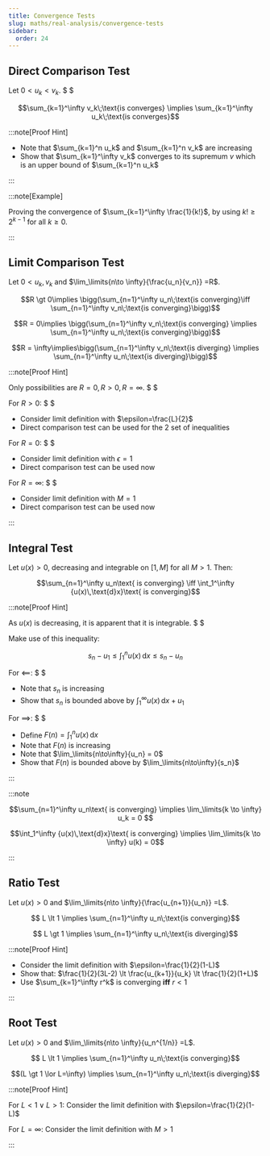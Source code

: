 ```yaml
---
title: Convergence Tests
slug: maths/real-analysis/convergence-tests
sidebar:
  order: 24
---
```


## Direct Comparison Test

Let $0<u_k<v_k$. $ $

```math
\sum_{k=1}^\infty v_k\;\text{is converges}
\implies
\sum_{k=1}^\infty u_k\;\text{is converges}
```

:::note[Proof Hint]

- Note that $\sum_{k=1}^n u_k$ and $\sum_{k=1}^n v_k$ are increasing
- Show that $\sum_{k=1}^\infty v_k$ converges to its supremum $v$ which is an
  upper bound of $\sum_{k=1}^n u_k$

:::

:::note[Example]

Proving the convergence of $\sum_{k=1}^\infty \frac{1}{k!}$, by using
$k! \ge 2^{k-1}$ for all $k\ge 0$.

:::

## Limit Comparison Test

Let $0<u_k,v_k$ and $\lim_\limits{n\to \infty}{\frac{u_n}{v_n}} =R$.

```math
R \gt 0\implies \bigg(\sum_{n=1}^\infty u_n\;\text{is converging}\iff  \sum_{n=1}^\infty v_n\;\text{is converging}\bigg)
```

```math
R = 0\implies \bigg(\sum_{n=1}^\infty v_n\;\text{is converging} \implies  \sum_{n=1}^\infty u_n\;\text{is converging}\bigg)
```

```math
R = \infty\implies\bigg(\sum_{n=1}^\infty v_n\;\text{is diverging} \implies  \sum_{n=1}^\infty u_n\;\text{is diverging}\bigg)
```

:::note[Proof Hint]

Only possibilities are $R=0,R\gt 0, R=\infty$. $ $

For $R \gt 0$: $ $

- Consider limit definition with $\epsilon=\frac{L}{2}$
- Direct comparison test can be used for the 2 set of inequalities

For $R=0$: $ $

- Consider limit definition with $\epsilon=1$
- Direct comparison test can be used now

For $R=\infty$: $ $

- Consider limit definition with $M=1$
- Direct comparison test can be used now

:::

## Integral Test

Let $u(x) \gt 0$, decreasing and integrable on $[1,M]$ for all $M \gt 1$. Then:

```math
\sum_{n=1}^\infty u_n\text{ is converging}
\iff
\int_1^\infty {u(x)\,\text{d}x}\text{ is converging}
```

:::note[Proof Hint]

As $u(x)$ is decreasing, it is apparent that it is integrable. $ $

Make use of this inequality:

```math
s_n - u_1
\le
\int_1^n {u(x)\,\text{d}x}
\le
s_n - u_n
```

For $\impliedby$: $ $

- Note that $s_n$ is increasing
- Show that $s_n$ is bounded above by $\int_1^\infty {u(x)\,\text{d}x} + u_1$

For $\implies$: $ $

- Define $F(n)=\int_1^n {u(x)\,\text{d}x}$
- Note that $F(n)$ is increasing
- Note that $\lim_\limits{n\to\infty}{u_n} = 0$
- Show that $F(n)$ is bounded above by $\lim_\limits{n\to\infty}{s_n}$

:::

:::note

```math
\sum_{n=1}^\infty u_n\text{ is converging}
\implies
\lim_\limits{k \to \infty} u_k = 0

```

```math
\int_1^\infty {u(x)\,\text{d}x}\text{ is converging}
\implies
\lim_\limits{k \to \infty} u(k) = 0
```

:::

## Ratio Test

Let $u(x) \gt 0$ and $\lim_\limits{n\to \infty}{\frac{u_{n+1}}{u_n}} =L$.

```math
 L \lt 1 \implies \sum_{n=1}^\infty u_n\;\text{is converging}
```

```math
 L \gt 1 \implies \sum_{n=1}^\infty u_n\;\text{is diverging}
```

:::note[Proof Hint]

- Consider the limit definition with $\epsilon=\frac{1}{2}(1-L)$
- Show that: $\frac{1}{2}(3L-2) \lt \frac{u_{k+1}}{u_k} \lt \frac{1}{2}(1+L)$
- Use $\sum_{k=1}^\infty r^k$ is converging **iff** $r < 1$

:::

## Root Test

Let $u(x) \gt 0$ and $\lim_\limits{n\to \infty}{u_n^{1/n}} =L$.

```math
 L \lt 1 \implies \sum_{n=1}^\infty u_n\;\text{is converging}
```

```math
(L \gt 1 \lor L=\infty) \implies \sum_{n=1}^\infty u_n\;\text{is diverging}
```

:::note[Proof Hint]

For $L<1 \lor L > 1$: Consider the limit definition with
$\epsilon=\frac{1}{2}(1-L)$

For $L=\infty$: Consider the limit definition with $M>1$

:::
